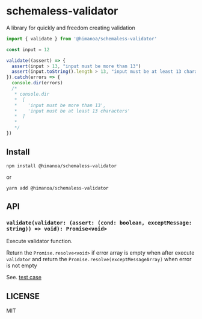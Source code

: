 # schemaless-validator

A library for quickly and freedom creating validation 

```typescript
import { validate } from '@himanoa/schemaless-validator'

const input = 12

validate((assert) => {
  assert(input > 13, "input must be more than 13")
  assert(input.toString().length > 13, "input must be at least 13 characters")
}).catch(errors => {
  console.dir(errors)
  /*
   * console.dir
   *  [
   *    'input must be more than 13',
   *    'input must be at least 13 characters'
   *  ]
   *
   */
})
```

## Install

```
npm install @himanoa/schemaless-validator
```

or

```
yarn add @himanoa/schemaless-validator
```

## API

### `validate(validator: (assert: (cond: boolean, exceptMessage: string)) => void): Promise<void>`

Execute validator function.

Return the `Promise.resolve<void>` if error array is empty when after execute `validator` and return the `Promise.resolve(exceptMessageArray)` when error is not empty

See. [test case](https://github.com/himanoa/schemaless-validator/blob/master/src/lib.test.ts#L17-L22)

## LICENSE 

MIT
